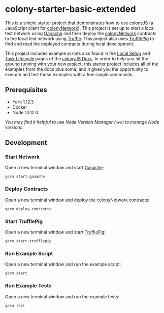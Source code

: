 # colony-starter-basic-extended

This is a simple starter project that demonstrates how to use [colonyJS](https://github.com/JoinColony/colonyJS) (a JavaScript client for [colonyNetwork](https://github.com/JoinColony/colonyNetwork)). This project is set up to start a local test network using [Ganache](https://github.com/trufflesuite/ganache-cli) and then deploy the [colonyNetwork](https://github.com/JoinColony/colonyNetwork) contracts to the local test network using [Truffle](https://github.com/trufflesuite/truffle). This project also uses [TrufflePig](https://github.com/JoinColony/trufflepig) to find and read the deployed contracts during local development.

This project includes example scripts also found in the [Local Setup](https://joincolony.github.io/colonyjs/intro-local-setup/) and [Task Lifecycle](https://docs.colony.io/colonyjs/topics-task-lifecycle/) pages of the [colonyJS Docs](https://docs.colony.io/colonyjs/intro-welcome). In order to help you hit the ground running with your new project, this starter project includes all of the examples from the docs plus some, and it gives you the opportunity to execute and test those examples with a few simple commands.

## Prerequisites

- Yarn 1.12.3
- Docker
- Node 10.12.0

_You may find it helpful to use Node Version Manager (`nvm`) to manage Node versions._

## Development

### Start Network

Open a new terminal window and start [Ganache](https://github.com/trufflesuite/ganache-cli):

```
yarn start-ganache
```

### Deploy Contracts

Open a new terminal window and deploy the [colonyNetwork](https://github.com/JoinColony/colonyNetwork) contracts:

```
yarn deploy-contracts
```

### Start TrufflePig

Open a new terminal window and start [TrufflePig](https://github.com/JoinColony/trufflepig):

```
yarn start-trufflepig
```

### Run Example Script

Open a new terminal window and run the example script:

```
yarn start
```

### Run Example Tests

Open a new terminal window and run the example tests:

```
yarn test
```

